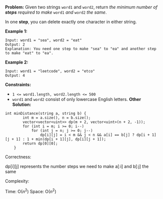 **Problem:**
Given two strings `word1` and `word2`, return *the minimum number of **steps** required to make* `word1` *and* `word2` *the same*.

In one **step**, you can delete exactly one character in either string.

 

**Example 1:**

```
Input: word1 = "sea", word2 = "eat"
Output: 2
Explanation: You need one step to make "sea" to "ea" and another step to make "eat" to "ea".
```

**Example 2:**

```
Input: word1 = "leetcode", word2 = "etco"
Output: 4
```

 

**Constraints:**

- `1 <= word1.length, word2.length <= 500`
- `word1` and `word2` consist of only lowercase English letters.
**Other Solution:**
```
int minDistance(string a, string b) {
        int m = a.size(), n = b.size();
        vector<vector<uint>> dp(m + 2, vector<uint>(n + 2, -1));
        for (int i = m; i >= 0; i--)
            for (int j = n; j >= 0; j--)
                dp[i][j] = i < m && j < n && a[i] == b[j] ? dp[i + 1][j + 1] : 1 + min(dp[i + 1][j], dp[i][j + 1]);
        return dp[0][0];
    }
```
Correctness:

dp[i][j] represents the number steps we need to make a[:i] and b[:j] the same

Complexity:

Time: O($n^2$)
Space: O($n^2$)